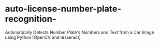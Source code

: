 # auto-license-number-plate-recognition-
Automatically Detects Number Plate's Numbers and Text from a Car Image using Python [OpenCV and tesseract]
